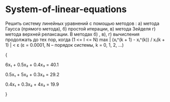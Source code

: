 # System-of-linear-equations

Решить систему линейных уравнений с помощью методов : а) метода Гаусса (прямого метода), б) простой итерации, в) метода Зейделя г) метода верхней релаксации.
В методах б) , в), г) вычисления продолжать до тех пор, когда (1 <= I <= N)  max | (xᵢ^(k + 1) -  xᵢ^(k)) / xᵢ(k + 1) | < ε 
 (ε = 0.0001, N – порядок системы, k = 0, 1, 2, …)
 
{

6x₁ + 0.5x₂ + 0.4x₃ = 40.1

0.5x₁ + 5x₂ + 0.3x₃ = 29.2

0.4x₁ + 0.3x₂ + 4x₃ = 19.9

}
